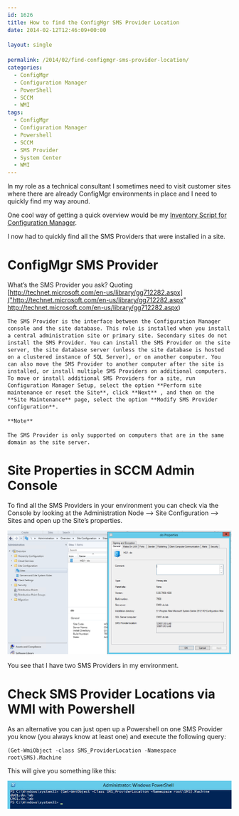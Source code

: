 ```yaml
---
id: 1626
title: How to find the ConfigMgr SMS Provider Location
date: 2014-02-12T12:46:09+00:00

layout: single

permalink: /2014/02/find-configmgr-sms-provider-location/
categories:
  - ConfigMgr
  - Configuration Manager
  - PowerShell
  - SCCM
  - WMI
tags:
  - ConfigMgr
  - Configuration Manager
  - Powershell
  - SCCM
  - SMS Provider
  - System Center
  - WMI
---
```

In my role as a technical consultant I sometimes need to visit customer sites where there are already ConfigMgr environments in place and I need to quickly find my way around.

One cool way of getting a quick overview would be my [Inventory Script for Configuration Manager](/2014/01/update-inventory-script-makes-configmgr-life-easier/).

I now had to quickly find all the SMS Providers that were installed in a site.

# ConfigMgr SMS Provider

What’s the SMS Provider you ask? Quoting [http://technet.microsoft.com/en-us/library/gg712282.aspx]("http://technet.microsoft.com/en-us/library/gg712282.aspx" http://technet.microsoft.com/en-us/library/gg712282.aspx)

```
The SMS Provider is the interface between the Configuration Manager console and the site database. This role is installed when you install a central administration site or primary site. Secondary sites do not install the SMS Provider. You can install the SMS Provider on the site server, the site database server (unless the site database is hosted on a clustered instance of SQL Server), or on another computer. You can also move the SMS Provider to another computer after the site is installed, or install multiple SMS Providers on additional computers. To move or install additional SMS Providers for a site, run Configuration Manager Setup, select the option **Perform site maintenance or reset the Site**, click **Next** , and then on the **Site Maintenance** page, select the option **Modify SMS Provider configuration**.

**Note**

The SMS Provider is only supported on computers that are in the same domain as the site server.
```

# Site Properties in SCCM Admin Console

To find all the SMS Providers in your environment you can check via the Console by looking at the Administration Node –> Site Configuration –> Sites and open up the Site’s properties.

![SCCM Site Properties](/media/2014/02/image3.png)

You see that I have two SMS Providers in my environment.

# Check SMS Provider Locations via WMI with Powershell

As an alternative you can just open up a Powershell on one SMS Provider you know (you always know at least one) and execute the following query:

```
(Get-WmiObject -class SMS_ProviderLocation -Namespace root\SMS).Machine
```

This will give you something like this:

![SMS_ProviderLocation](/media/2014/02/image4.png)


